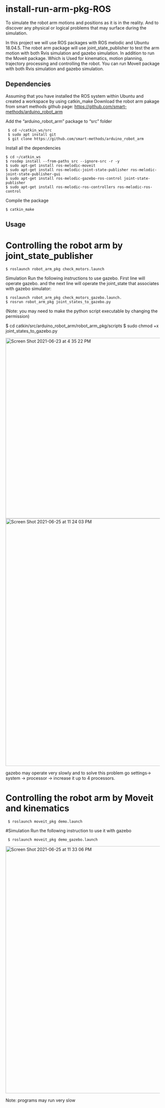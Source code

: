# install-run-arm-pkg-ROS
To simulate the robot arm motions and positions as it is in the reality. And to discover any physical or logical problems that may surface during the simulation.

In this project we will use ROS packages with ROS melodic and Ubuntu 18.04.5. The robot arm package will use joint_state_publisher to test the arm motion with both Rvis simulation and gazebo simulation. In addition to run the Moveit package. Which is Used for kinematics, motion planning, trajectory processing and controlling the robot. You can run Moveit package with both Rvis simulation and gazebo simulation. 


## Dependencies 

Assuming that you have installed the ROS system within Ubuntu and created a workspace by using catkin_make
Download the robot arm pakage from smart methods github page:
https://github.com/smart-methods/arduino_robot_arm

Add the “arduino_robot_arm” package to “src” folder
  
     $ cd ~/catkin_ws/src
	 $ sudo apt install git
   	 $ git clone https://github.com/smart-methods/arduino_robot_arm 
  
Install all the dependencies 

	$ cd ~/catkin_ws
	$ rosdep install --from-paths src --ignore-src -r -y
	$ sudo apt-get install ros-melodic-moveit
	$ sudo apt-get install ros-melodic-joint-state-publisher ros-melodic-joint-state-publisher-gui
	$ sudo apt-get install ros-melodic-gazebo-ros-control joint-state-publisher
	$ sudo apt-get install ros-melodic-ros-controllers ros-melodic-ros-control

Compile the package

    $ catkin_make
  
## Usage
 # Controlling the robot arm by joint_state_publisher
    $ roslaunch robot_arm_pkg check_motors.launch
    
  Simulation
Run the following instructions to use gazebo. First line will operate gazebo. and the next line will operate the joint_state that associates with gazebo simulator:

    $ roslaunch robot_arm_pkg check_motors_gazebo.launch.  
    $ rosrun robot_arm_pkg joint_states_to_gazebo.py       

(Note: you may need to make the python script executable by changing the permission)
  
  $ cd catkin/src/arduino_robot_arm/robot_arm_pkg/scripts
	$ sudo chmod +x joint_states_to_gazebo.py
  
  
  <img width="588" alt="Screen Shot 2021-06-23 at 4 35 22 PM" src="https://user-images.githubusercontent.com/85841915/123106109-082c0f00-d441-11eb-9263-90f59afaa581.png">

<img width="806" alt="Screen Shot 2021-06-25 at 11 24 03 PM" src="https://user-images.githubusercontent.com/85841915/123481601-a4eed800-d60c-11eb-90f5-bd6d738bdea8.png"> 

gazebo may operate very slowly and to solve this problem go settings-> system -> processor -> increase it up to 4 processors.

  # Controlling the robot arm by Moveit and kinematics

     $ roslaunch moveit_pkg demo.launch

  #Simulation
Run the following instruction to use it with gazebo

     $ roslaunch moveit_pkg demo_gazebo.launch

<img width="805" alt="Screen Shot 2021-06-25 at 11 33 06 PM" src="https://user-images.githubusercontent.com/85841915/123482673-37dc4200-d60e-11eb-9536-33211911e83e.png">

Note: programs may run very slow




  
  
  
  
